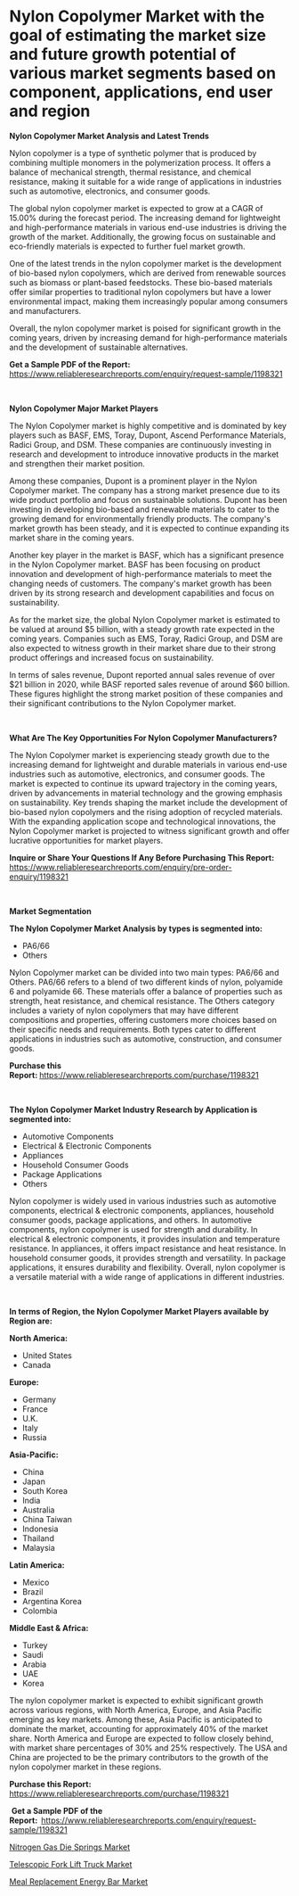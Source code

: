 <p><h1>Nylon Copolymer Market with the goal of estimating the market size and future growth potential of various market segments based on component, applications, end user and region</h1></p><p><strong>Nylon Copolymer Market Analysis and Latest Trends</strong></p>
<p><p>Nylon copolymer is a type of synthetic polymer that is produced by combining multiple monomers in the polymerization process. It offers a balance of mechanical strength, thermal resistance, and chemical resistance, making it suitable for a wide range of applications in industries such as automotive, electronics, and consumer goods.</p><p>The global nylon copolymer market is expected to grow at a CAGR of 15.00% during the forecast period. The increasing demand for lightweight and high-performance materials in various end-use industries is driving the growth of the market. Additionally, the growing focus on sustainable and eco-friendly materials is expected to further fuel market growth.</p><p>One of the latest trends in the nylon copolymer market is the development of bio-based nylon copolymers, which are derived from renewable sources such as biomass or plant-based feedstocks. These bio-based materials offer similar properties to traditional nylon copolymers but have a lower environmental impact, making them increasingly popular among consumers and manufacturers.</p><p>Overall, the nylon copolymer market is poised for significant growth in the coming years, driven by increasing demand for high-performance materials and the development of sustainable alternatives.</p></p>
<p><strong>Get a Sample PDF of the Report:&nbsp;</strong> <a href="https://www.reliableresearchreports.com/enquiry/request-sample/1198321">https://www.reliableresearchreports.com/enquiry/request-sample/1198321</a></p>
<p>&nbsp;</p>
<p><strong>Nylon Copolymer Major Market Players</strong></p>
<p><p>The Nylon Copolymer market is highly competitive and is dominated by key players such as BASF, EMS, Toray, Dupont, Ascend Performance Materials, Radici Group, and DSM. These companies are continuously investing in research and development to introduce innovative products in the market and strengthen their market position.</p><p>Among these companies, Dupont is a prominent player in the Nylon Copolymer market. The company has a strong market presence due to its wide product portfolio and focus on sustainable solutions. Dupont has been investing in developing bio-based and renewable materials to cater to the growing demand for environmentally friendly products. The company's market growth has been steady, and it is expected to continue expanding its market share in the coming years.</p><p>Another key player in the market is BASF, which has a significant presence in the Nylon Copolymer market. BASF has been focusing on product innovation and development of high-performance materials to meet the changing needs of customers. The company's market growth has been driven by its strong research and development capabilities and focus on sustainability.</p><p>As for the market size, the global Nylon Copolymer market is estimated to be valued at around $5 billion, with a steady growth rate expected in the coming years. Companies such as EMS, Toray, Radici Group, and DSM are also expected to witness growth in their market share due to their strong product offerings and increased focus on sustainability.</p><p>In terms of sales revenue, Dupont reported annual sales revenue of over $21 billion in 2020, while BASF reported sales revenue of around $60 billion. These figures highlight the strong market position of these companies and their significant contributions to the Nylon Copolymer market.</p></p>
<p>&nbsp;</p>
<p><strong>What Are The Key Opportunities For Nylon Copolymer Manufacturers?</strong></p>
<p><p>The Nylon Copolymer market is experiencing steady growth due to the increasing demand for lightweight and durable materials in various end-use industries such as automotive, electronics, and consumer goods. The market is expected to continue its upward trajectory in the coming years, driven by advancements in material technology and the growing emphasis on sustainability. Key trends shaping the market include the development of bio-based nylon copolymers and the rising adoption of recycled materials. With the expanding application scope and technological innovations, the Nylon Copolymer market is projected to witness significant growth and offer lucrative opportunities for market players.</p></p>
<p><strong>Inquire or Share Your Questions If Any Before Purchasing This Report:</strong> <a href="https://www.reliableresearchreports.com/enquiry/pre-order-enquiry/1198321">https://www.reliableresearchreports.com/enquiry/pre-order-enquiry/1198321</a></p>
<p>&nbsp;</p>
<p><strong>Market Segmentation</strong></p>
<p><strong>The Nylon Copolymer Market Analysis by types is segmented into:</strong></p>
<p><ul><li>PA6/66</li><li>Others</li></ul></p>
<p><p>Nylon Copolymer market can be divided into two main types: PA6/66 and Others. PA6/66 refers to a blend of two different kinds of nylon, polyamide 6 and polyamide 66. These materials offer a balance of properties such as strength, heat resistance, and chemical resistance. The Others category includes a variety of nylon copolymers that may have different compositions and properties, offering customers more choices based on their specific needs and requirements. Both types cater to different applications in industries such as automotive, construction, and consumer goods.</p></p>
<p><strong>Purchase this Report:&nbsp;</strong><a href="https://www.reliableresearchreports.com/purchase/1198321">https://www.reliableresearchreports.com/purchase/1198321</a></p>
<p>&nbsp;</p>
<p><strong>The Nylon Copolymer Market Industry Research by Application is segmented into:</strong></p>
<p><ul><li>Automotive Components</li><li>Electrical & Electronic Components</li><li>Appliances</li><li>Household Consumer Goods</li><li>Package Applications</li><li>Others</li></ul></p>
<p><p>Nylon copolymer is widely used in various industries such as automotive components, electrical & electronic components, appliances, household consumer goods, package applications, and others. In automotive components, nylon copolymer is used for strength and durability. In electrical & electronic components, it provides insulation and temperature resistance. In appliances, it offers impact resistance and heat resistance. In household consumer goods, it provides strength and versatility. In package applications, it ensures durability and flexibility. Overall, nylon copolymer is a versatile material with a wide range of applications in different industries.</p></p>
<p>&nbsp;</p>
<p><strong>In terms of Region, the Nylon Copolymer Market Players available by Region are:</strong></p>
<p>
    <p> <strong> North America: </strong>
        <ul>
            <li>United States</li>
            <li>Canada</li>
        </ul>
        </p> 
    <p> <strong> Europe: </strong>
        <ul>
            <li>Germany</li>
            <li>France</li>
            <li>U.K.</li>
            <li>Italy</li>
            <li>Russia</li>
        </ul>
        </p> 
    <p> <strong> Asia-Pacific: </strong>
        <ul>
            <li>China</li>
            <li>Japan</li>
            <li>South Korea</li>
            <li>India</li>
            <li>Australia</li>
            <li>China Taiwan</li>
            <li>Indonesia</li>
            <li>Thailand</li>
            <li>Malaysia</li>
        </ul>
        </p> 
    <p> <strong> Latin America: </strong>
        <ul>
            <li>Mexico</li>
            <li>Brazil</li>
            <li>Argentina Korea</li>
            <li>Colombia</li>
        </ul>
        </p> 
    <p> <strong> Middle East & Africa: </strong>
        <ul>
            <li>Turkey</li>
            <li>Saudi</li>
            <li>Arabia</li>
            <li>UAE</li>
            <li>Korea</li>
        </ul>
    </p>
    </p>
<p><p>The nylon copolymer market is expected to exhibit significant growth across various regions, with North America, Europe, and Asia Pacific emerging as key markets. Among these, Asia Pacific is anticipated to dominate the market, accounting for approximately 40% of the market share. North America and Europe are expected to follow closely behind, with market share percentages of 30% and 25% respectively. The USA and China are projected to be the primary contributors to the growth of the nylon copolymer market in these regions.</p></p>
<p><strong>Purchase this Report: </strong><a href="https://www.reliableresearchreports.com/purchase/1198321">https://www.reliableresearchreports.com/purchase/1198321</a></p>
<p>&nbsp;<strong>Get a Sample PDF of the Report:&nbsp;&nbsp;</strong><a href="https://www.reliableresearchreports.com/enquiry/request-sample/1198321">https://www.reliableresearchreports.com/enquiry/request-sample/1198321</a></p>
<p><strong></strong></p>
<p><p><a href="https://view.publitas.com/reportprime-1/nitrogen-gas-die-springs-market-research-report-the-key-to-successful-business-strategy-forecasted-for-period-from-2023-2030/">Nitrogen Gas Die Springs Market</a></p><p><a href="https://view.publitas.com/reportprime-1/telescopic-fork-lift-truck-market-provides-detailed-segmentation-of-this-market-based-on-type-application-and-region-and-forecast-for-the-period-from-2023-2030/">Telescopic Fork Lift Truck Market</a></p><p><a href="https://view.publitas.com/reportprime-1/meal-replacement-energy-bar-market-size-share-trends-analysis-report-by-application-regional-outlook-competitive-strategies-and-segment-forecasts-2023-2030/">Meal Replacement Energy Bar Market</a></p></p>
